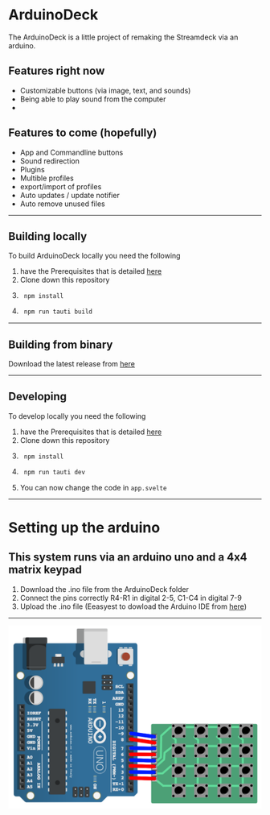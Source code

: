 # ArduinoDeck
The ArduinoDeck is a little project of remaking the Streamdeck via an arduino.

## Features right now
- Customizable buttons (via image, text, and sounds)
- Being able to play sound from the computer
- 

## Features to come (hopefully)
- App and Commandline buttons
- Sound redirection
- Plugins
- Multible profiles
- export/import of profiles
- Auto updates / update notifier
- Auto remove unused files

---
## Building locally
To build ArduinoDeck locally you need the following

1. have the Prerequisites that is detailed [here](https://tauri.app/v1/guides/getting-started/prerequisites)
2. Clone down this repository
3. ```
    npm install
    ```
4. ```bash
    npm run tauti build
    ```
---
## Building from binary
Download the latest release from [here](https://github.com/S0udiZ/ArduinoDeck/releases)

---
## Developing
To develop locally you need the following
1. have the Prerequisites that is detailed [here](https://tauri.app/v1/guides/getting-started/prerequisites)
2. Clone down this repository
3. ```
    npm install
    ```
4. ```bash
    npm run tauti dev
    ```
5. You can now change the code in `app.svelte`
---

# Setting up the arduino
## This system runs via an arduino uno and a 4x4 matrix keypad

1. Download the .ino file from the ArduinoDeck folder
2. Connect the pins correctly R4-R1 in digital 2-5, C1-C4 in digital 7-9
3. Upload the .ino file (Eeasyest to dowload the Arduino IDE from [here](https://www.arduino.cc/en/software))

---
![diagram.png](diagram.png)